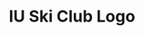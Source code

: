 ---
layout: project

project-num: 6
title: IU Ski Club Logo

description: During the time I was a member of the IU Ski and Snowboard Club, the club needed a new logo for the shirts for that year. I came up with a few designs for them. In the end, one of my designs was used for the club sweatshirts.

client: IU Ski and Snowboard Club
type: Graphic Design
responsibilities: Sketching, Logo Design
date-completed: Fall 2014
---